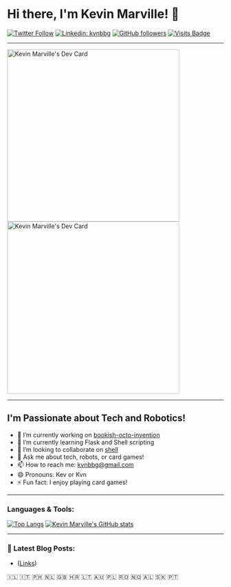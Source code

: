 # Hi there, I'm Kevin Marville! 👋

[![Twitter Follow](https://img.shields.io/twitter/follow/techandstream?style=social)](https://twitter.com/techandstream)
[![Linkedin: kvnbbg](https://img.shields.io/badge/-kvnbbg-blue?style=flat-square&logo=Linkedin&logoColor=white&link=https://www.linkedin.com/in/kvnbbg/)](https://www.linkedin.com/in/kvnbbg/)
[![GitHub followers](https://img.shields.io/github/followers/kvnbbg?label=Follow&style=social)](https://github.com/kvnbbg)
[![Visits Badge](https://badges.pufler.dev/visits/kvnbbg/bookish-octo-invention)](https://github.com/kvnbbg/bookish-octo-invention)

---

<a href="https://app.daily.dev/kevinmarville"><img src="https://github.com/kvnbbg/kvnbbg/devcard.svg" width="400" alt="Kevin Marville's Dev Card"/></a>
<a href="https://app.daily.dev/kevinmarville"><img src="https://api.daily.dev/devcards/130645ba57a64172bee26319c72db0a5.png?r=ldq" width="400" alt="Kevin Marville's Dev Card"/></a>

---

## I'm Passionate about Tech and Robotics!

- 🔭 I’m currently working on [bookish-octo-invention](https://github.com/kvnbbg/bookish-octo-invention)
- 🌱 I’m currently learning Flask and Shell scripting
- 👯 I’m looking to collaborate on [shell](https://github.com/Kvnbbg/ubiquitous-fishstick)
- 💬 Ask me about tech, robots, or card games!
- 📫 How to reach me: kvnbbg@gmail.com
- 😄 Pronouns: Kev or Kvn
- ⚡ Fun fact: I enjoy playing card games!

---

### Languages & Tools:

[![Top Langs](https://github-readme-stats.vercel.app/api/top-langs/?username=kvnbbg&layout=compact)](https://github.com/kvnbbg)
[![Kevin Marville's GitHub stats](https://github-readme-stats.vercel.app/api?username=kvnbbg&show_icons=true&theme=radical)](https://github.com/kvnbbg)

---

### 📕 Latest Blog Posts:

<!-- BLOG-POST-LIST:START -->
- ([Links](https://allmylinks.com/kevin-marville))
<!-- BLOG-POST-LIST:END -->

🇮🇱 🇮🇹 🇵🇭 🇳🇱 🇬🇧 🇭🇷 🇱🇹 🇦🇺 🇵🇱 🇷🇴 🇳🇴 🇦🇱 🇸🇰 🇵🇹
